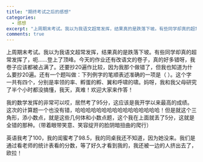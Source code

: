 ```yaml
---
title: "期终考试之后的感想"
categories:
  - 感想
excerpt: "上周期末考试。我以为我语文超常发挥，结果真的是跌落下坡。有些同学却真的超常发挥了，呃……登上了顶峰。"
comments: true
---
```


上周期末考试。我以为我语文超常发挥，结果真的是跌落下坡。有些同学却真的超常发挥了，呃……登上了顶峰。今天的作业还有改语文的卷子，真的好多错呀，我卷子应该都被占满了。还要抄20遍作比较，因为我那个做错了，但我也知道为什么要抄20遍。还有一个题叫做：下列例字的笔顺表述准确的一项是（    ）。这个字一共有四个，分别是率领的率、孵蛋的孵、翼和呼啸的啸。妈呀，我和我父母研究了半个小时都没搞懂，我天，真难！欢迎大家来作答！

我的数学发挥的非常可以哎，居然考了95分，这应该是我开学以来最高的成绩。这次的计算题一个也没有错，哈哈哈哈哈哈哈哈哈哈哈哈哈哈哈哈！但是就这个三角形，添小数点，就是这些几何体和小数点题，这个我在上面就丢了5分，这就是全错的那种。（带着眼带笑意、笑容绽开的脸阴暗扭曲的爬行）

英语我考了100，我的闺蜜考了98.5，我的同桌我还不知道，因为她没来。我们是通过看老师的统计表看的分数，等了好久才看到我的，我还被一边的人挤出去了，欧拉！
